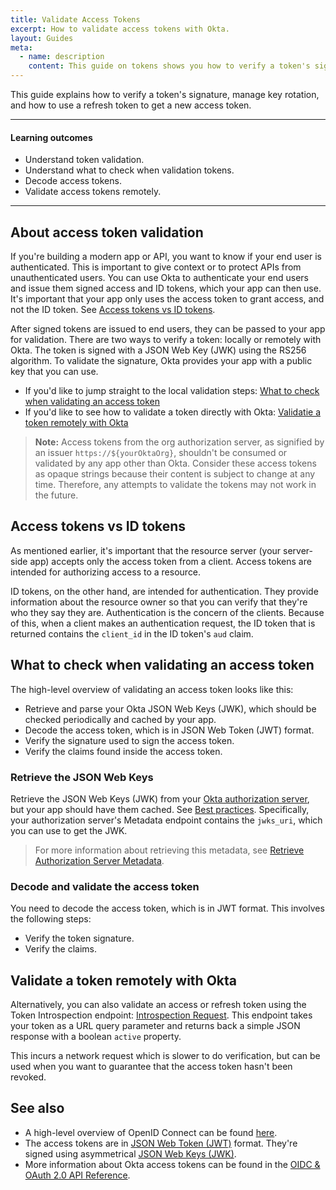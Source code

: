 ```yaml
---
title: Validate Access Tokens
excerpt: How to validate access tokens with Okta.
layout: Guides
meta:
  - name: description
    content: This guide on tokens shows you how to verify a token's signature, manage key rotation, and how to use a refresh token to get a new access token.
---
```


This guide explains how to verify a token's signature, manage key rotation, and how to use a refresh token to get a new access token.

---

#### Learning outcomes

* Understand token validation.
* Understand what to check when validation tokens.
* Decode access tokens.
* Validate access tokens remotely.

---

## About access token validation

If you're building a modern app or API, you want to know if your end user is authenticated. This is important to give context or to protect APIs from unauthenticated users. You can use Okta to authenticate your end users and issue them signed access and ID tokens, which your app can then use. It's important that your app only uses the access token to grant access, and not the ID token. See [Access tokens vs ID tokens](#access-tokens-vs-id-tokens).

After signed tokens are issued to end users, they can be passed to your app for validation. There are two ways to verify a token: locally or remotely with Okta. The token is signed with a JSON Web Key (JWK) using the RS256 algorithm. To validate the signature, Okta provides your app with a public key that you can use.

- If you'd like to jump straight to the local validation steps: [What to check when validating an access token](#what-to-check-when-validating-an-access-token)
- If you'd like to see how to validate a token directly with Okta: [Validatie a token remotely with Okta](#validate-a-token-remotely-with-okta)

> **Note:** Access tokens from the org authorization server, as signified by an issuer `https://${yourOktaOrg}`, shouldn't be consumed or validated by any app other than Okta. Consider these access tokens as opaque strings because their content is subject to change at any time. Therefore, any attempts to validate the tokens may not work in the future.

## Access tokens vs ID tokens

As mentioned earlier, it's important that the resource server (your server-side app) accepts only the access token from a client. Access tokens are intended for authorizing access to a resource.

ID tokens, on the other hand, are intended for authentication. They provide information about the resource owner so that you can verify that they're who they say they are. Authentication is the concern of the clients. Because of this, when a client makes an authentication request, the ID token that is returned contains the `client_id` in the ID token's `aud` claim.

## What to check when validating an access token

The high-level overview of validating an access token looks like this:

- Retrieve and parse your Okta JSON Web Keys (JWK), which should be checked periodically and cached by your app.
- Decode the access token, which is in JSON Web Token (JWT) format.
- Verify the signature used to sign the access token.
- Verify the claims found inside the access token.

### Retrieve the JSON Web Keys

Retrieve the JSON Web Keys (JWK) from your [Okta authorization server](/docs/guides/customize-authz-server/), but your app should have them cached. See [Best practices](/docs/reference/api/oidc/#best-practices). Specifically, your authorization server's Metadata endpoint contains the `jwks_uri`, which you can use to get the JWK.

> For more information about retrieving this metadata, see [Retrieve Authorization Server Metadata](/docs/reference/api/oidc/#well-knownoauth-authorization-server).

### Decode and validate the access token

You need to decode the access token, which is in JWT format.  This involves the following steps:

- Verify the token signature.
- Verify the claims.

<StackSelector snippet="accesstoken" noSelector/>

## Validate a token remotely with Okta

Alternatively, you can also validate an access or refresh token using the Token Introspection endpoint: [Introspection Request](/docs/reference/api/oidc/#introspect). This endpoint takes your token as a URL query parameter and returns back a simple JSON response with a boolean `active` property.

This incurs a network request which is slower to do verification, but can be used when you want to guarantee that the access token hasn't been revoked.

## See also

- A high-level overview of OpenID Connect can be found [here](/docs/concepts/oauth-openid/#openid-connect).
- The access tokens are in [JSON Web Token (JWT)](https://tools.ietf.org/html/rfc7519) format. They're signed using asymmetrical [JSON Web Keys (JWK)](https://tools.ietf.org/html/rfc7517).
- More information about Okta access tokens can be found in the [OIDC & OAuth 2.0 API Reference](/docs/reference/api/oidc/#id-token).
